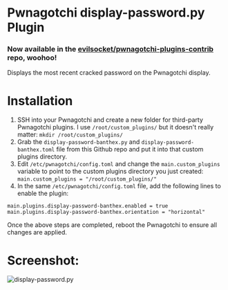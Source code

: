 # Pwnagotchi display-password.py Plugin

### Now available in the [evilsocket/pwnagotchi-plugins-contrib](https://github.com/evilsocket/pwnagotchi-plugins-contrib) repo, woohoo!

Displays the most recent cracked password on the Pwnagotchi display.

# Installation

1. SSH into your Pwnagotchi and create a new folder for third-party Pwnagotchi plugins. I use `/root/custom_plugins/` but it doesn't really matter: `mkdir /root/custom_plugins/`
1. Grab the `display-password-banthex.py` and `display-password-banthex.toml` file from this Github repo and put it into that custom plugins directory.
1. Edit `/etc/pwnagotchi/config.toml` and change the `main.custom_plugins` variable to point to the custom plugins directory you just created: `main.custom_plugins = "/root/custom_plugins/"`
1. In the same `/etc/pwnagotchi/config.toml` file, add the following lines to enable the plugin:
```
main.plugins.display-password-banthex.enabled = true
main.plugins.display-password-banthex.orientation = "horizontal"
```
Once the above steps are completed, reboot the Pwnagotchi to ensure all changes are applied.

# Screenshot:

![display-password.py](/screenshot.jpg?raw=true "display-password.py")
